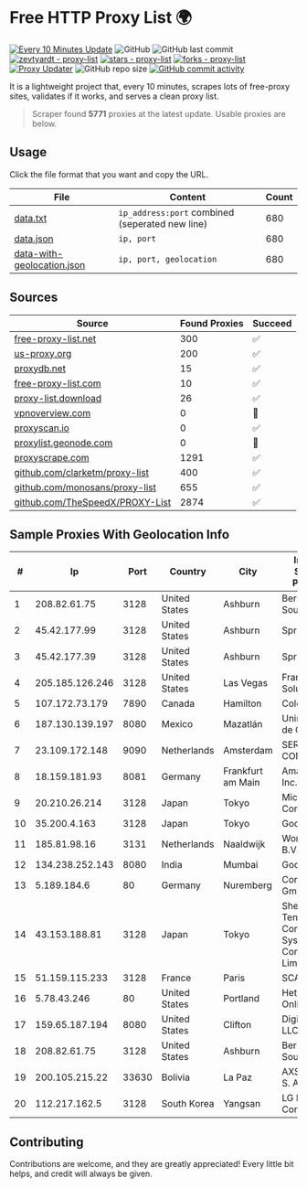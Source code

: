 
# Free HTTP Proxy List 🌍

[![Every 10 Minutes Update](https://github.com/mertguvencli/http-proxy-list/actions/workflows/main.yml/badge.svg?branch=main)](https://github.com/mertguvencli/http-proxy-list/actions/workflows/main.yml)
![GitHub](https://img.shields.io/github/license/mertguvencli/http-proxy-list)
![GitHub last commit](https://img.shields.io/github/last-commit/mertguvencli/http-proxy-list)
[![zevtyardt - proxy-list](https://img.shields.io/static/v1?label=zevtyardt&message=proxy-list&color=blue&logo=github)](https://github.com/zevtyardt/proxy-list "Go to GitHub repo")
[![stars - proxy-list](https://img.shields.io/github/stars/zevtyardt/proxy-list?style=social)](https://github.com/zevtyardt/proxy-list)
[![forks - proxy-list](https://img.shields.io/github/forks/zevtyardt/proxy-list?style=social)](https://github.com/zevtyardt/proxy-list)
[![Proxy Updater](https://github.com/zevtyardt/proxy-list/workflows/Proxy%20Updater/badge.svg)](https://github.com/zevtyardt/proxy-list/actions?query=workflow:"Proxy+Updater")
![GitHub repo size](https://img.shields.io/github/repo-size/zevtyardt/proxy-list)
[![GitHub commit activity](https://img.shields.io/github/commit-activity/m/zevtyardt/proxy-list?logo=commits)](https://github.com/zevtyardt/proxy-list/commits/main)

It is a lightweight project that, every 10 minutes, scrapes lots of free-proxy sites, validates if it works, and serves a clean proxy list.

> Scraper found **5771** proxies at the latest update. Usable proxies are below.

## Usage

Click the file format that you want and copy the URL.

|File|Content|Count|
|----|-------|-----|
|[data.txt](https://raw.githubusercontent.com/mertguvencli/http-proxy-list/main/proxy-list/data.txt)|`ip_address:port` combined (seperated new line)|680|
|[data.json](https://raw.githubusercontent.com/mertguvencli/http-proxy-list/main/proxy-list/data.json)|`ip, port`|680|
|[data-with-geolocation.json](https://raw.githubusercontent.com/mertguvencli/http-proxy-list/main/proxy-list/data-with-geolocation.json)|`ip, port, geolocation`|680|

## Sources

|Source|Found Proxies|Succeed|
|------|-------------|-------|
|[free-proxy-list.net](https://free-proxy-list.net)|300|✅|
|[us-proxy.org](https://www.us-proxy.org)|200|✅|
|[proxydb.net](http://proxydb.net)|15|✅|
|[free-proxy-list.com](https://free-proxy-list.com/?page=&port=&type%5B%5D=http&type%5B%5D=https&up_time=0&search=Search)|10|✅|
|[proxy-list.download](https://www.proxy-list.download/HTTP)|26|✅|
|[vpnoverview.com](https://vpnoverview.com/privacy/anonymous-browsing/free-proxy-servers)|0|🚫|
|[proxyscan.io](https://www.proxyscan.io)|0|✅|
|[proxylist.geonode.com](https://proxylist.geonode.com/api/proxy-list?limit=300&page=1&sort_by=lastChecked&sort_type=desc&protocols=http,https)|0|🚫|
|[proxyscrape.com](https://api.proxyscrape.com/v2/?request=displayproxies&protocol=http&timeout=10000&country=all&ssl=all&anonymity=all)|1291|✅|
|[github.com/clarketm/proxy-list](https://raw.githubusercontent.com/clarketm/proxy-list/master/proxy-list-raw.txt)|400|✅|
|[github.com/monosans/proxy-list](https://raw.githubusercontent.com/monosans/proxy-list/main/proxies/http.txt)|655|✅|
|[github.com/TheSpeedX/PROXY-List](https://raw.githubusercontent.com/TheSpeedX/PROXY-List/master/http.txt)|2874|✅|


## Sample Proxies With Geolocation Info

|#|Ip|Port|Country|City|Internet Service Provider|
|-|--|----|-------|----|-------------------------|
|1|208.82.61.75|3128|United States|Ashburn|Bernardi Sounds|
|2|45.42.177.99|3128|United States|Ashburn|Sprint|
|3|45.42.177.39|3128|United States|Ashburn|Sprint|
|4|205.185.126.246|3128|United States|Las Vegas|FranTech Solutions|
|5|107.172.73.179|7890|Canada|Hamilton|ColoCrossing|
|6|187.130.139.197|8080|Mexico|Mazatlán|Uninet S.A. de C.V.|
|7|23.109.172.148|9090|Netherlands|Amsterdam|SERVERS-COM|
|8|18.159.181.93|8081|Germany|Frankfurt am Main|Amazon.com, Inc.|
|9|20.210.26.214|3128|Japan|Tokyo|Microsoft Corporation|
|10|35.200.4.163|3128|Japan|Tokyo|Google LLC|
|11|185.81.98.16|3131|Netherlands|Naaldwijk|WorldStream B.V.|
|12|134.238.252.143|8080|India|Mumbai|Google LLC|
|13|5.189.184.6|80|Germany|Nuremberg|Contabo GmbH|
|14|43.153.188.81|3128|Japan|Tokyo|Shenzhen Tencent Computer Systems Company Limited|
|15|51.159.115.233|3128|France|Paris|SCALEWAY|
|16|5.78.43.246|80|United States|Portland|Hetzner Online GmbH|
|17|159.65.187.194|8080|United States|Clifton|DigitalOcean, LLC|
|18|208.82.61.75|3128|United States|Ashburn|Bernardi Sounds|
|19|200.105.215.22|33630|Bolivia|La Paz|AXS Bolivia S. A.|
|20|112.217.162.5|3128|South Korea|Yangsan|LG DACOM Corporation|



## Contributing

Contributions are welcome, and they are greatly appreciated! Every
little bit helps, and credit will always be given.

